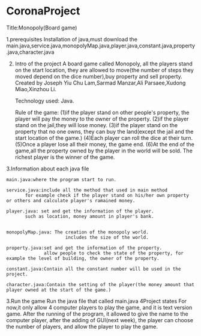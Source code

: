 # CoronaProject 

Title:Monopoly(Board game)

1.prerequisites
	Installation of java,must download the   main.java,service.java,monopolyMap.java,player.java,constant.java,property.java,character.java

2. Intro of the project
	A board game called Monopoly, all the players stand on the start location, they are allowed to move(the number of steps they moved depend on the dice number),buy property and sell property.  Created by Joseph Yiu Chu Lam,Sarmad Manzar,Ali Parsaee,Xudong Miao,Xinzhou Li.
	
	Technology used:   Java.

	Rule of the game:
		(1)if the player stand on other people's property, the player will pay the money to the owner of the property.
		(2)if the player stand on the jail,they will lose money.
		(3)if the player stand on the property that no one owns, they can buy the land(except the jail and the start location of the game.)
		(4)Each player can roll the dice at their turn.
		(5)Once a player lose all their money, the game end.
		(6)At the end of the game,all the property owned by the player in the world will be sold. The richest player is the winner of the game.

3.Information about each java file
	
	main.java:where the program start to run.

	service.java:include all the method that used in main method
	   	   for example check if the player stand on his/her own property or others and calculate player's ramained money.

	player.java: set and get the information of the player.
	   	   such as location, money amount in player's bank.
	   

	monopolyMap.java: The creation of the monopoly world.
 	                 	  includes the size of the world.

	property.java:set and get the information of the property.
	      	      allow people to check the state of the property, for example the level of building, the owner of the property.

	constant.java:Contain all the constant number will be used in the project.
	
	character.java:Contain the setting of the player(the money amount that player owned at the start of the game.)

3.Run the game
	Run the java file that called main.java
4Project states
	For now,it only allow 4 computer players to play the game, and it is text version game. After the running of the program, it allowed to give the name to the computer player, after the adding of GUI(next week), the player can choose the number of players, and allow the player to play the game.


